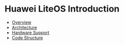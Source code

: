 # Huawei LiteOS Introduction

-   [Overview](overview.md)
-   [Architecture](architecture.md)
-   [Hardware Support](hardware-support.md)
-   [Code Structure](code-structure.md)

